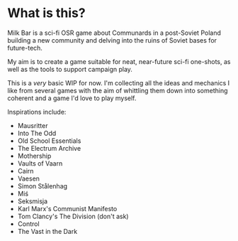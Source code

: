 # What is this?

Milk Bar is a sci-fi OSR game about Communards in a post-Soviet Poland building a new community and delving into the ruins of Soviet bases for future-tech.&#x20;

My aim is to create a game suitable for neat, near-future sci-fi  one-shots, as well as the tools to support campaign play.&#x20;

This is a _very_ basic WIP for now. I'm collecting all the ideas and mechanics I like from several games with the aim of whittling them down into something coherent and a game I'd love to play myself.&#x20;

Inspirations include:

* Mausritter
* Into The Odd
* Old School Essentials
* The Electrum Archive
* Mothership
* Vaults of Vaarn
* Cairn
* Vaesen
* Simon Stålenhag
* Miś
* Seksmisja
* Karl Marx's Communist Manifesto
* Tom Clancy's The Division (don't ask)
* Control
* The Vast in the Dark

